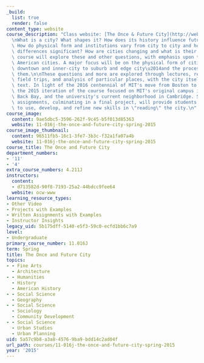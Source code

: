 ```yaml
---
_build:
  list: true
  render: false
content_type: website
course_description: "Class website: [The Once & Future City](http://web.mit.edu/thecity)\n\
  \nWhat is a city? What shapes it? How does its history influence future development?\
  \ How do physical form and institutions vary from city to city and how are these\
  \ differences significant? How are cities changing and what is their future? This\
  \ course will explore these and other questions, with emphasis upon twentieth-century\
  \ American cities. A major focus will be on the physical form of cities\u2014from\
  \ downtown and inner-city to suburb and edge city\u2014and the processes that shape\
  \ them.\n\nThese questions and more are explored through lectures, readings, workshops,\
  \ field trips, and analysis of particular places, with the city itself as a primary\
  \ text. In light of the 2016 centennial of MIT's move from Boston to Cambridge,\
  \ the 2015 iteration of the course focused on MIT's original campus in Boston's\
  \ Back Bay, and the university's current neighborhood in Cambridge. Short field\
  \ assignments, culminating in a final project, will provide students opportunities\
  \ to use, develop, and refine new skills in \"reading\" the city.\n"
course_image:
  content: 9ae5dbc5-3596-262f-9c45-b5f013d85363
  website: 11-016j-the-once-and-future-city-spring-2015
course_image_thumbnail:
  content: 96511fb5-16c1-3fe7-3b3c-f32a1fa07a4b
  website: 11-016j-the-once-and-future-city-spring-2015
course_title: The Once and Future City
department_numbers:
- '11'
- '4'
extra_course_numbers: 4.211J
instructors:
  content:
  - d713582d-90f8-7193-25a2-44bdcc9fee64
  website: ocw-www
learning_resource_types:
- Other Video
- Projects with Examples
- Written Assignments with Examples
- Instructor Insights
legacy_uid: 5b175dff-5140-e5f3-59c0-ecfd1bb6c7a9
level:
- Undergraduate
primary_course_number: 11.016J
term: Spring
title: The Once and Future City
topics:
- - Fine Arts
  - Architecture
- - Humanities
  - History
  - American History
- - Social Science
  - Geography
- - Social Science
  - Sociology
  - Community Development
- - Social Science
  - Urban Studies
  - Urban Planning
uid: 5a57c9b8-a3a8-4576-9ba9-bdd14c2ad04f
url_path: courses/11-016j-the-once-and-future-city-spring-2015
year: '2015'
---
```

